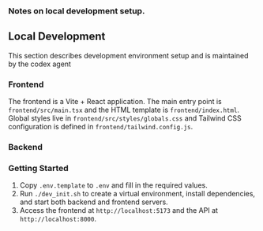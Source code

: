### Notes on local development setup.  

## Local Development
This section describes development environment setup and is maintained by the codex agent


### Frontend

The frontend is a Vite + React application. The main entry point is
`frontend/src/main.tsx` and the HTML template is `frontend/index.html`.
Global styles live in `frontend/src/styles/globals.css` and Tailwind CSS
configuration is defined in `frontend/tailwind.config.js`.


### Backend

### Getting Started

1. Copy `.env.template` to `.env` and fill in the required values.
2. Run `./dev_init.sh` to create a virtual environment, install dependencies, and start both backend and frontend servers.
3. Access the frontend at `http://localhost:5173` and the API at `http://localhost:8000`.

